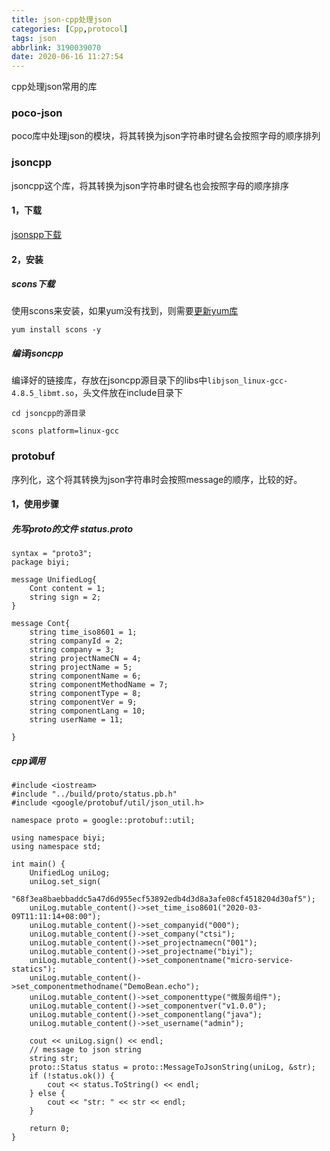 ```yaml
---
title: json-cpp处理json
categories: [Cpp,protocol]
tags: json
abbrlink: 3190039070
date: 2020-06-16 11:27:54
---
```


cpp处理json常用的库

### poco-json

poco库中处理json的模块，将其转换为json字符串时键名会按照字母的顺序排列

### jsoncpp

jsoncpp这个库，将其转换为json字符串时键名也会按照字母的顺序排序

#### 1，下载

[jsonspp下载](https://sourceforge.net/projects/jsoncpp/)

#### 2，安装

##### scons下载

使用scons来安装，如果yum没有找到，则需要[更新yum库](http://www.helioswei.top/article/3859923575.html)

~~~
yum install scons -y
~~~

##### 编译jsoncpp

编译好的链接库，存放在jsoncpp源目录下的libs中`libjson_linux-gcc-4.8.5_libmt.so`，头文件放在include目录下

~~~
cd jsoncpp的源目录

scons platform=linux-gcc
~~~

### protobuf

序列化，这个将其转换为json字符串时会按照message的顺序，比较的好。

#### 1，使用步骤

##### 先写proto的文件 status.proto

~~~
syntax = "proto3";                                                                                                                    
package biyi;
 
message UnifiedLog{
    Cont content = 1;
    string sign = 2;
}
 
message Cont{
    string time_iso8601 = 1;
    string companyId = 2;
    string company = 3;
    string projectNameCN = 4;
    string projectName = 5;
    string componentName = 6;
    string componentMethodName = 7;
    string componentType = 8;
    string componentVer = 9;
    string componentLang = 10; 
    string userName = 11; 
 
}
~~~

##### cpp调用

~~~
#include <iostream>
#include "../build/proto/status.pb.h"
#include <google/protobuf/util/json_util.h>
 
namespace proto = google::protobuf::util;
 
using namespace biyi;
using namespace std;
 
int main() {
    UnifiedLog uniLog;
    uniLog.set_sign(
        "68f3ea8baebbaddc5a47d6d955ecf53892edb4d3d8a3afe08cf4518204d30af5");
    uniLog.mutable_content()->set_time_iso8601("2020-03-09T11:11:14+08:00");
    uniLog.mutable_content()->set_companyid("000");
    uniLog.mutable_content()->set_company("ctsi");
    uniLog.mutable_content()->set_projectnamecn("001");
    uniLog.mutable_content()->set_projectname("biyi");
    uniLog.mutable_content()->set_componentname("micro-service-statics");
    uniLog.mutable_content()->set_componentmethodname("DemoBean.echo");
    uniLog.mutable_content()->set_componenttype("微服务组件");
    uniLog.mutable_content()->set_componentver("v1.0.0");
    uniLog.mutable_content()->set_componentlang("java");
    uniLog.mutable_content()->set_username("admin");
 
    cout << uniLog.sign() << endl;
    // message to json string
    string str;
    proto::Status status = proto::MessageToJsonString(uniLog, &str);
    if (!status.ok()) {
        cout << status.ToString() << endl;
    } else {
        cout << "str: " << str << endl;
    }
 
    return 0;
} 
~~~



